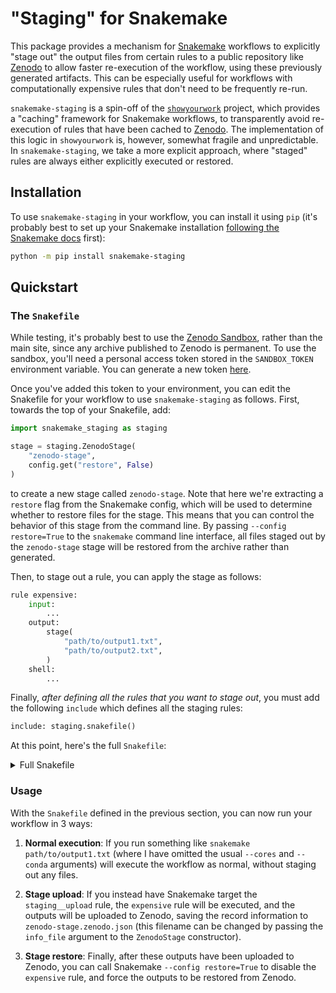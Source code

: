 # "Staging" for Snakemake

This package provides a mechanism for
[Snakemake](https://snakemake.readthedocs.io) workflows to explicitly "stage
out" the output files from certain rules to a public repository like
[Zenodo](https://zenodo.org) to allow faster re-execution of the workflow, using
these previously generated artifacts. This can be especially useful for
workflows with computationally expensive rules that don't need to be frequently
re-run.

`snakemake-staging` is a spin-off of the
[`showyourwork`](https://github.com/showyourwork/showyourwork) project, which
provides a "caching" framework for Snakemake workflows, to transparently avoid
re-execution of rules that have been cached to [Zenodo](https://zenodo.org). The
implementation of this logic in `showyourwork` is, however, somewhat fragile and
unpredictable. In `snakemake-staging`, we take a more explicit approach, where
"staged" rules are always either explicitly executed or restored.

## Installation

To use `snakemake-staging` in your workflow, you can install it using `pip`
(it's probably best to set up your Snakemake installation [following the
Snakemake
docs](https://snakemake.readthedocs.io/en/stable/getting_started/installation.html)
first):

```bash
python -m pip install snakemake-staging
```

## Quickstart

### The `Snakefile`

While testing, it's probably best to use the [Zenodo
Sandbox](https://sandbox.zenodo.org), rather than the main site, since any
archive published to Zenodo is permanent. To use the sandbox, you'll need a
personal access token stored in the `SANDBOX_TOKEN` environment variable. You
can generate a new token
[here](https://sandbox.zenodo.org/account/settings/applications/).

Once you've added this token to your environment, you can edit the Snakefile for
your workflow to use `snakemake-staging` as follows. First, towards the top of
your Snakefile, add:

```python
import snakemake_staging as staging

stage = staging.ZenodoStage(
    "zenodo-stage",
    config.get("restore", False)
)
```

to create a new stage called `zenodo-stage`. Note that here we're extracting a
`restore` flag from the Snakemake config, which will be used to determine
whether to restore files for the stage. This means that you can control the
behavior of this stage from the command line. By passing `--config restore=True`
to the `snakemake` command line interface, all files staged out by the
`zenodo-stage` stage will be restored from the archive rather than generated.

Then, to stage out a rule, you can apply the stage as follows:

```python
rule expensive:
    input:
        ...
    output:
        stage(
            "path/to/output1.txt",
            "path/to/output2.txt",
        )
    shell:
        ...
```

Finally, _after defining all the rules that you want to stage out_, you must
add the following `include` which defines all the staging rules:

```python
include: staging.snakefile()
```

At this point, here's the full `Snakefile`:

<details>
<summary>Full Snakefile</summary>

```python
import snakemake_staging as staging

stage = staging.ZenodoStage(
    "zenodo-stage",
    config.get("restore", False)
)

rule expensive:
    input:
        ...
    output:
        stage(
            "path/to/output1.txt",
            "path/to/output2.txt",
        )
    shell:
        ...

include: staging.snakefile()
```

</details>

### Usage

With the `Snakefile` defined in the previous section, you can now run your
workflow in 3 ways:

1. **Normal execution**: If you run something like
   `snakemake path/to/output1.txt` (where I have omitted the usual `--cores`
   and `--conda` arguments) will execute the workflow as normal, without
   staging out any files.

2. **Stage upload**: If you instead have Snakemake target the `staging__upload`
   rule, the `expensive` rule will be executed, and the outputs will be uploaded
   to Zenodo, saving the record information to `zenodo-stage.zenodo.json` (this
   filename can be changed by passing the `info_file` argument to the
   `ZenodoStage` constructor).

3. **Stage restore**: Finally, after these outputs have been uploaded to Zenodo,
   you can call Snakemake `--config restore=True` to disable the `expensive`
   rule, and force the outputs to be restored from Zenodo.
